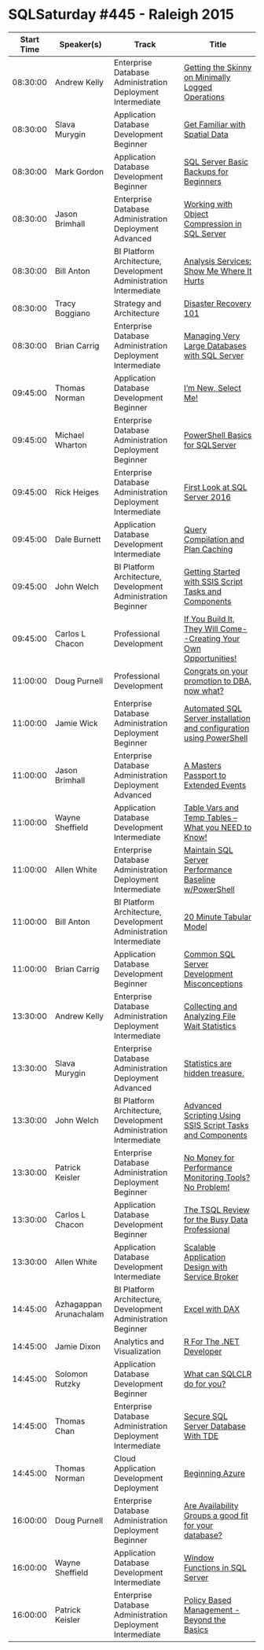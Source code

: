 # SQLSaturday #445 - Raleigh 2015
Start Time|Speaker(s)|Track|Title
---|---|---|---
08:30:00|Andrew Kelly|Enterprise Database Administration  Deployment Intermediate|[Getting the Skinny on Minimally Logged Operations](37434.md)
08:30:00|Slava Murygin|Application  Database Development Beginner|[Get Familiar with Spatial Data](37880.md)
08:30:00|Mark Gordon|Application  Database Development Beginner|[SQL Server Basic Backups for Beginners](38656.md)
08:30:00|Jason Brimhall|Enterprise Database Administration  Deployment Advanced|[Working with Object Compression in SQL Server](39005.md)
08:30:00|Bill Anton|BI Platform Architecture, Development  Administration Intermediate|[Analysis Services: Show Me Where It Hurts](39966.md)
08:30:00|Tracy Boggiano|Strategy and Architecture|[Disaster Recovery 101](39989.md)
08:30:00|Brian Carrig|Enterprise Database Administration  Deployment Intermediate|[Managing Very Large Databases with SQL Server](40053.md)
09:45:00|Thomas Norman|Application  Database Development Beginner|[I’m New, Select Me!](37823.md)
09:45:00|Michael Wharton|Enterprise Database Administration  Deployment Beginner|[PowerShell Basics for SQLServer](37861.md)
09:45:00|Rick Heiges|Enterprise Database Administration  Deployment Intermediate|[First Look at SQL Server 2016](38219.md)
09:45:00|Dale Burnett|Application  Database Development Intermediate|[Query Compilation and Plan Caching](38365.md)
09:45:00|John Welch|BI Platform Architecture, Development  Administration Beginner|[Getting Started with SSIS Script Tasks and Components](39106.md)
09:45:00|Carlos L Chacon|Professional Development|[If You Build It, They Will Come--Creating Your Own Opportunities!](39761.md)
11:00:00|Doug Purnell|Professional Development|[Congrats on your promotion to DBA, now what?](37049.md)
11:00:00|Jamie Wick|Enterprise Database Administration  Deployment Beginner|[Automated SQL Server installation and configuration using PowerShell](37930.md)
11:00:00|Jason Brimhall|Enterprise Database Administration  Deployment Advanced|[A Masters Passport to Extended Events](39003.md)
11:00:00|Wayne Sheffield|Application  Database Development Intermediate|[Table Vars and Temp Tables – What you NEED to Know!](39229.md)
11:00:00|Allen White|Enterprise Database Administration  Deployment Intermediate|[Maintain SQL Server Performance Baseline w/PowerShell](39791.md)
11:00:00|Bill Anton|BI Platform Architecture, Development  Administration Intermediate|[20 Minute Tabular Model](39967.md)
11:00:00|Brian Carrig|Application  Database Development Beginner|[Common SQL Server Development Misconceptions](40056.md)
13:30:00|Andrew Kelly|Enterprise Database Administration  Deployment Intermediate|[Collecting and Analyzing File  Wait Statistics](37435.md)
13:30:00|Slava Murygin|Enterprise Database Administration  Deployment Advanced|[Statistics are hidden treasure.](37881.md)
13:30:00|John Welch|BI Platform Architecture, Development  Administration Intermediate|[Advanced Scripting Using SSIS Script Tasks and Components](39107.md)
13:30:00|Patrick Keisler|Enterprise Database Administration  Deployment Beginner|[No Money for Performance Monitoring Tools? No Problem!](39399.md)
13:30:00|Carlos L Chacon|Application  Database Development Beginner|[The TSQL Review for the Busy Data Professional](39763.md)
13:30:00|Allen White|Application  Database Development Intermediate|[Scalable Application Design with Service Broker](39790.md)
14:45:00|Azhagappan Arunachalam|BI Platform Architecture, Development  Administration Beginner|[Excel with DAX](37079.md)
14:45:00|Jamie Dixon|Analytics and Visualization|[R For The .NET Developer](37301.md)
14:45:00|Solomon Rutzky|Application  Database Development Beginner|[What can SQLCLR do for you?](37366.md)
14:45:00|Thomas Chan|Enterprise Database Administration  Deployment Intermediate|[Secure SQL Server Database With TDE](39699.md)
14:45:00|Thomas Norman|Cloud Application Development  Deployment|[Beginning Azure](39958.md)
16:00:00|Doug Purnell|Enterprise Database Administration  Deployment Beginner|[Are Availability Groups a good fit for your database?](37050.md)
16:00:00|Wayne Sheffield|Application  Database Development Intermediate|[Window Functions in SQL Server](39230.md)
16:00:00|Patrick Keisler|Enterprise Database Administration  Deployment Intermediate|[Policy Based Management - Beyond the Basics](39400.md)
